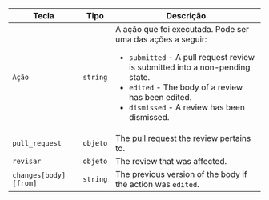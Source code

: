| Tecla                 | Tipo     | Descrição                                                                           |
| --------------------- | -------- | ----------------------------------------------------------------------------------- |
| `Ação`                | `string` | A ação que foi executada. Pode ser uma das ações a seguir:<ul><li>`submitted` - A pull request review is submitted into a non-pending state.</li><li>`edited` - The body of a review has been edited.</li><li>`dismissed` - A review has been dismissed.</li></ul> |
| `pull_request`        | `objeto` | The [pull request](/v3/pulls/) the review pertains to.                              |
| `revisar`             | `objeto` | The review that was affected.                                                       |
| `changes[body][from]` | `string` | The previous version of the body if the action was `edited`.                        |
